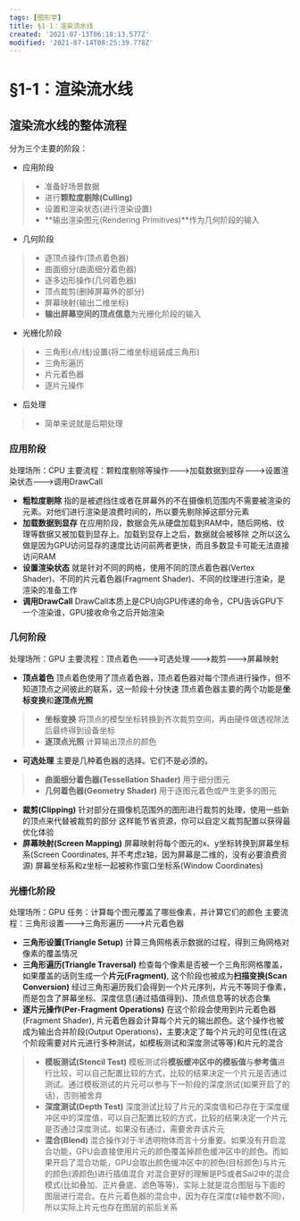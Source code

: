 ```yaml
---
tags: [图形学]
title: §1-1：渲染流水线
created: '2021-07-13T06:18:13.577Z'
modified: '2021-07-14T08:25:39.778Z'
---
```


# §1-1：渲染流水线

## 渲染流水线的整体流程
分为三个主要的阶段：
- 应用阶段
>- 准备好场景数据
>- 进行**颗粒度剔除(Culling)**
>- 设置和渲染状态(进行渲染设置)
>- **输出渲染图元(Rendering Primitives)**作为几何阶段的输入

- 几何阶段
>- 逐顶点操作(顶点着色器)
>- 曲面细分(曲面细分着色器)
>- 逐多边形操作(几何着色器)
>- 顶点裁剪(删掉屏幕外的部分)
>- 屏幕映射(输出二维坐标)
>- **输出屏幕空间的顶点信息**为光栅化阶段的输入

- 光栅化阶段
>- 三角形(点/线)设置(将二维坐标组装成三角形)
>- 三角形遍历
>- 片元着色器
>- 逐片元操作

- 后处理
>- 简单来说就是后期处理

### 应用阶段
处理场所：CPU
主要流程：颗粒度剔除等操作--->加载数据到显存--->设置渲染状态--->调用DrawCall
- **粗粒度剔除**
指的是被遮挡住或者在屏幕外的不在摄像机范围内不需要被渲染的元素。对他们进行渲染是浪费时间的，所以要先剔除掉这部分元素
- **加载数据到显存**
在应用阶段，数据会先从硬盘加载到RAM中，随后网格、纹理等数据又被加载到显存上。加载到显存上之后，数据就会被移除
之所以这么做是因为GPU访问显存的速度比访问前两者更快，而且多数显卡可能无法直接访问RAM
- **设置渲染状态**
就是针对不同的网格，使用不同的顶点着色器(Vertex Shader)、不同的片元着色器(Fragment Shader)、不同的纹理进行渲染，是渲染的准备工作
- **调用DrawCall**
DrawCall本质上是CPU向GPU传递的命令，CPU告诉GPU下一个渲染谁，GPU接收命令之后开始渲染

### 几何阶段
处理场所：GPU
主要流程：顶点着色--->可选处理--->裁剪--->屏幕映射
- **顶点着色**
顶点着色使用了顶点着色器，顶点着色器对每个顶点进行操作，但不知道顶点之间彼此的联系，这一阶段十分快速
顶点着色器主要的两个功能是**坐标变换**和**逐顶点光照**
>- **坐标变换**
> 将顶点的模型坐标转换到齐次裁剪空间，再由硬件做透视除法后最终得到设备坐标
>- **逐顶点光照**
> 计算输出顶点的颜色
- **可选处理**
 主要是几种着色器的选择。它们不是必须的。
>- **曲面细分着色器(Tessellation Shader)**
> 用于细分图元
>- **几何着色器(Geometry Shader)**
> 用于逐图元着色或产生更多的图元
- **裁剪(Clipping)**
针对部分在摄像机范围外的图形进行裁剪的处理，使用一些新的顶点来代替被裁剪的部分
这样能节省资源，你可以自定义裁剪配置以获得最优化体验
- **屏幕映射(Screen Mapping)**
屏幕映射将每个图元的x、y坐标转换到屏幕坐标系(Screen Coordinates, 并不考虑z轴，因为屏幕是二维的，没有必要浪费资源)
屏幕坐标系和z坐标一起被称作窗口坐标系(Window Coordinates)

### 光栅化阶段
处理场所：GPU
任务：计算每个图元覆盖了哪些像素，并计算它们的颜色
主要流程：三角形设置--->三角形遍历--->片元着色器
- **三角形设置(Triangle Setup)**
计算三角网格表示数据的过程，得到三角网格对像素的覆盖情况
- **三角形遍历(Triangle Traversal)**
检查每个像素是否被一个三角形网格覆盖，如果覆盖的话则生成一个**片元(Fragment)**, 这个阶段也被成为**扫描变换(Scan Conversion)**
经过三角形遍历我们会得到一个片元序列，片元不等同于像素，而是包含了屏幕坐标、深度信息(通过插值得到)、顶点信息等的状态合集
- **逐片元操作(Per-Fragment Operations)**
在这个阶段会使用到片元着色器(Fragment Shader), 片元着色器会计算每个片元的输出颜色。这个操作也被成为输出合并阶段(Output Operations)，主要决定了每个片元的可见性(在这个阶段需要对片元进行多种测试，如模板测试和深度测试等等)和片元的混合
>- **模板测试(Stencil Test)**
> 模板测试将**模板缓冲区中的模板值**与**参考值**进行比较，可以自己配置比较的方式，比较的结果决定一个片元是否通过测试。通过模板测试的片元可以参与下一阶段的深度测试(如果开启了的话)，否则被舍弃
>- **深度测试(Depth Test)**
> 深度测试比较了片元的深度值和已存在于深度缓冲区中的深度值，可以自己配置比较的方式，比较的结果决定一个片元是否通过深度测试。如果没有通过，需要舍弃该片元
>- **混合(Blend)**
> 混合操作对于半透明物体而言十分重要。如果没有开启混合功能，GPU会直接使用片元的颜色覆盖掉颜色缓冲区中的颜色。而如果开启了混合功能，GPU会取出颜色缓冲区中的颜色(目标颜色)与片元的颜色(源颜色)进行插值混合
对混合更好的理解是PS或者Sai2中的混合模式(比如叠加、正片叠底、滤色等等)，实际上就是混合图层与下面的图层进行混合。在片元着色器的混合中，因为存在深度(z轴参数不同)，所以实际上片元也存在图层的前后关系























